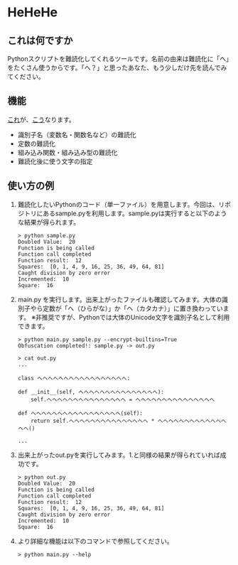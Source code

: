 # HeHeHe

## これは何ですか

Pythonスクリプトを難読化してくれるツールです。名前の由来は難読化に「へ」をたくさん使うからです。「へ？」と思ったあなた、もう少しだけ先を読んでみてください。

## 機能

[これ](https://github.com/yskitf21/HeHeHe/blob/master/sample.py)が、[こう](https://github.com/yskitf21/HeHeHe/blob/master/out.py)なります。

- 識別子名（変数名・関数名など）の難読化
- 定数の難読化
- 組み込み関数・組み込み型の難読化
- 難読化後に使う文字の指定

## 使い方の例

1. 難読化したいPythonのコード（単一ファイル）を用意します。今回は、リポジトリにあるsample.pyを利用します。sample.pyは実行すると以下のような結果が得られます。
    ```
    > python sample.py
    Doubled Value:  20
    Function is being called
    Function call completed
    Function result:  12
    Squares:  [0, 1, 4, 9, 16, 25, 36, 49, 64, 81]
    Caught division by zero error
    Incremented:  10
    Square:  16
    ```

2. main.py を実行します。出来上がったファイルも確認してみます。大体の識別子やら定数が「へ（ひらがな）」か「ヘ（カタカナ）」に置き換わっています。
※非推奨ですが、Pythonでは大体のUnicode文字を識別子名として利用できます。
    ```
    > python main.py sample.py --encrypt-builtins=True
    Obfuscation completed!: sample.py -> out.py

    > cat out.py
    ...

    class へヘヘへヘへヘヘへヘへヘへヘへへへ:

    def __init__(self, へヘヘヘヘへへヘヘヘヘヘへヘへ):
        self.へヘヘヘヘへへヘヘヘヘヘへヘへ = へヘヘヘヘへへヘヘヘヘヘへヘへ

    def へヘへへヘへへへへへへへへへへヘヘ(self):
        return self.へヘヘヘヘへへヘヘヘヘヘへヘへ * へヘヘヘへヘへへへヘへへへヘへ()

    ...
    ```

3. 出来上がったout.pyを実行してみます。1.と同様の結果が得られていれば成功です。
    ```
    > python out.py           
    Doubled Value:  20
    Function is being called
    Function call completed
    Function result:  12
    Squares:  [0, 1, 4, 9, 16, 25, 36, 49, 64, 81]
    Caught division by zero error
    Incremented:  10
    Square:  16
    ```

4. より詳細な機能は以下のコマンドで参照してください。
    ```
    > python main.py --help
    ```
    
